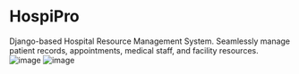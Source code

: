 # HospiPro
Django-based Hospital Resource Management System. Seamlessly manage patient records, appointments, medical staff, and facility resources.
![image](https://github.com/AnkitNSFW/HospiPro/assets/105564514/a6040b40-ff39-49fa-8455-901f4bad18d3)
![image](https://github.com/AnkitNSFW/HospiPro/assets/105564514/cb5ae2e5-7036-49c6-8dd2-7fff59c1e22f)

